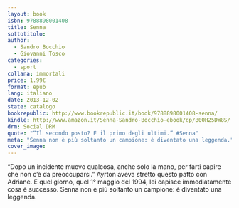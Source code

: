 ```yaml
---
layout: book
isbn: 9788898001408
title: Senna
sottotitolo:
author:
  - Sandro Bocchio
  - Giovanni Tosco
categories:
  - sport
collana: immortali
price: 1.99€
format: epub
lang: italiano
date: 2013-12-02
state: catalogo
bookrepublic: http://www.bookrepublic.it/book/9788898001408-senna/
kindle: http://www.amazon.it/Senna-Sandro-Bocchio-ebook/dp/B00H25DW8S/
drm: Social DRM
quote: "“Il secondo posto? È il primo degli ultimi.” #Senna"
meta: "Senna non è più soltanto un campione: è diventato una leggenda."
cover_image:
---
```

“Dopo un incidente muovo qualcosa, anche solo la mano, per farti capire che non c’è da preoccuparsi.” Ayrton aveva stretto questo patto con Adriane. E quel giorno, quel 1° maggio del 1994, lei capisce immediatamente cosa è successo. Senna non è più soltanto un campione: è diventato una leggenda.